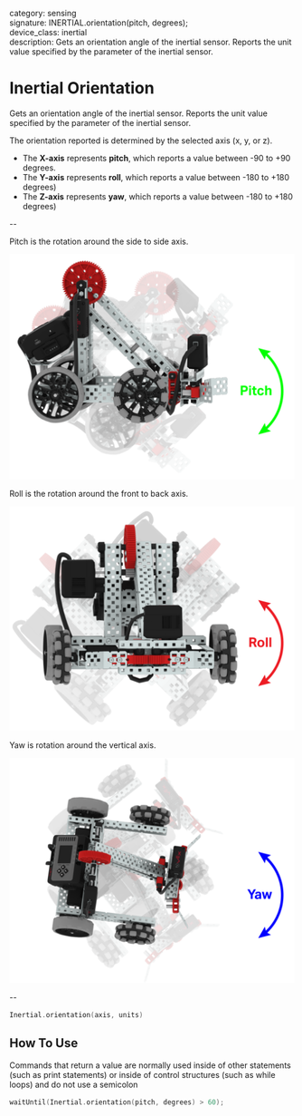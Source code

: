 category: sensing  
signature: INERTIAL.orientation(pitch, degrees);  
device_class: inertial  
description: Gets an orientation angle of the inertial sensor. Reports the unit value specified by the parameter of the inertial sensor.

# Inertial Orientation

Gets an orientation angle of the inertial sensor. Reports the unit value specified by the parameter of the inertial sensor.

The orientation reported is determined by the selected axis (x, y, or z).

* The **X-axis** represents **pitch**, which reports a value between -90 to +90 degrees.
* The **Y-axis** represents **roll**, which reports a value between -180 to +180 degrees)
* The **Z-axis** represents **yaw**, which reports a value between -180 to +180 degrees)

--

Pitch is the rotation around the side to side axis.

![Pitch_rev2](EXP_Pitch_rev2.png)

Roll is the rotation around the front to back axis.

![Roll_rev2](EXP_Roll_rev2.png)

Yaw is rotation around the vertical axis.

![Yaw_rev2](EXP_Yaw_rev2.png)

--

```cpp
Inertial.orientation(axis, units)
```

## How To Use

Commands that return a value are normally used inside of other statements (such as print statements) or inside of control structures (such as while loops) and do not use a semicolon

```cpp
waitUntil(Inertial.orientation(pitch, degrees) > 60);
```

<advanced>
</advanced>
